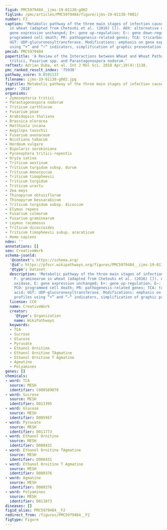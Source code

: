 ```yaml
---
figid: PMC5979484__ijms-19-01138-g002
figlink: /pmc/articles/PMC5979484/figure/ijms-19-01138-f002/
number: F2
caption: 'Metabolic pathway of the three main stages of infection caused by F. graminearum
  in wheat (adapted from Chetouhi et al. (2016) []). AOX: alternative oxidase, E:
  gene expression unchanged; E+: gene up-regulation; E−: gene down-regulation; PCD:
  programmed cell death; PR: pathogenesis-related genes; TCA: tricarboxylic acid;
  UGT: UDP-glucuronosyltransferase. Modifications: emphasis on gene expression profiles
  using “+” and “−“ indicators, simplification of graphic presentation.'
pmcid: PMC5979484
papertitle: 'A Review of the Interactions between Wheat and Wheat Pathogens: Zymoseptoria
  tritici, Fusarium spp. and Parastagonospora nodorum.'
reftext: Adrian Duba, et al. Int J Mol Sci. 2018 Apr;19(4):1138.
pmc_ranked_result_index: '75930'
pathway_score: 0.8591137
filename: ijms-19-01138-g002.jpg
figtitle: Metabolic pathway of the three main stages of infection caused by F
year: '2018'
organisms:
- Zymoseptoria tritici
- Parastagonospora nodorum
- Triticum carthlicum
- Fusarium poae
- Arabidopsis thaliana
- Brassica oleracea
- Matthiola incana
- Aegilops tauschii
- Fusarium avenaceum
- Nicotiana tabacum
- Hordeum vulgare
- Bipolaris sorokiniana
- Pyrenophora tritici-repentis
- Oryza sativa
- Triticum aestivum
- Triticum turgidum subsp. durum
- Triticum monococcum
- Triticum timopheevii
- Triticum turgidum
- Triticum urartu
- Zea mays
- Thinopyrum obtusiflorum
- Thinopyrum bessarabicum
- Triticum turgidum subsp. dicoccum
- Elymus repens
- Fusarium culmorum
- Fusarium graminearum
- Leymus racemosus
- Triticum dicoccoides
- Triticum timopheevii subsp. araraticum
- Homo sapiens
ndex: ''
annotations: []
seo: CreativeWork
schema-jsonld:
  '@context': https://schema.org/
  '@id': https://pfocr.wikipathways.org/figures/PMC5979484__ijms-19-01138-g002.html
  '@type': Dataset
  description: 'Metabolic pathway of the three main stages of infection caused by
    F. graminearum in wheat (adapted from Chetouhi et al. (2016) []). AOX: alternative
    oxidase, E: gene expression unchanged; E+: gene up-regulation; E−: gene down-regulation;
    PCD: programmed cell death; PR: pathogenesis-related genes; TCA: tricarboxylic
    acid; UGT: UDP-glucuronosyltransferase. Modifications: emphasis on gene expression
    profiles using “+” and “−“ indicators, simplification of graphic presentation.'
  license: CC0
  name: CreativeWork
  creator:
    '@type': Organization
    name: WikiPathways
  keywords:
  - TCA
  - Sucrose
  - Glucose
  - Pyruvate
  - Ethanol Ornitine
  - Ethanol Ornitine TAgmatine
  - Ethanol Ornitine T Agmatine
  - Agmatine
  - Polyamines
genes: []
chemicals:
- word: TCA
  source: MESH
  identifier: C000589078
- word: Sucrose
  source: MESH
  identifier: D013395
- word: Glucose
  source: MESH
  identifier: D005947
- word: Pyruvate
  source: MESH
  identifier: D011773
- word: Ethanol Ornitine
  source: MESH
  identifier: D000431
- word: Ethanol Ornitine TAgmatine
  source: MESH
  identifier: D000431
- word: Ethanol Ornitine T Agmatine
  source: MESH
  identifier: D000376
- word: Agmatine
  source: MESH
  identifier: D000376
- word: Polyamines
  source: MESH
  identifier: D011073
diseases: []
figid_alias: PMC5979484__F2
redirect_from: /figures/PMC5979484__F2
figtype: Figure
---
```

